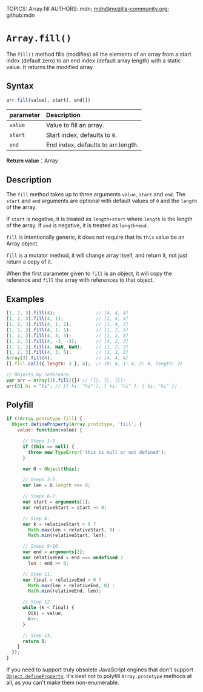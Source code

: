 TOPICS: Array.fill
AUTHORS: mdn; mdn@mozilla-community.org; github:mdn

# `Array.fill()`

The `fill()` method fills (modifies) all the elements of an array from a start index (default zero)
to an end index (default array length) with a static value. It returns the modified array.

## Syntax

```javascript
arr.fill(value[, start[, end]])
```

| parameter | Description |
| :-- | :-- |
| `value` | Value to fill an array. |
| `start` | Start index, defaults to `0`. |
| `end` | End index, defaults to arr.length. |

**Return value**：Array

## Description

The `fill` method takes up to three arguments `value`, `start` and `end`. The `start` and `end`
arguments are optional with default values of `0` and the `length` of the array.

If `start` is negative, it is treated as `length+start` where `length` is the length of the array.
If `end` is negative, it is treated as `length+end`.

`fill` is intentionally generic, it does not require that its `this` value be an Array object.

`fill` is a mutator method, it will change array itself, and return it, not just return a copy of it.

When the first parameter given to `fill` is an object, it will copy the reference and `fill` the
array with references to that object.

## Examples

```javascript
[1, 2, 3].fill(4);               // [4, 4, 4]
[1, 2, 3].fill(4, 1);            // [1, 4, 4]
[1, 2, 3].fill(4, 1, 2);         // [1, 4, 3]
[1, 2, 3].fill(4, 1, 1);         // [1, 2, 3]
[1, 2, 3].fill(4, 3, 3);         // [1, 2, 3]
[1, 2, 3].fill(4, -3, -2);       // [4, 2, 3]
[1, 2, 3].fill(4, NaN, NaN);     // [1, 2, 3]
[1, 2, 3].fill(4, 3, 5);         // [1, 2, 3]
Array(3).fill(4);                // [4, 4, 4]
[].fill.call({ length: 3 }, 4);  // {0: 4, 1: 4, 2: 4, length: 3}

// Objects by reference.
var arr = Array(3).fill({}) // [{}, {}, {}];
arr[0].hi = "hi"; // [{ hi: "hi" }, { hi: "hi" }, { hi: "hi" }]
```

## Polyfill

```javascript
if (!Array.prototype.fill) {
  Object.defineProperty(Array.prototype, 'fill', {
    value: function(value) {

      // Steps 1-2.
      if (this == null) {
        throw new TypeError('this is null or not defined');
      }

      var O = Object(this);

      // Steps 3-5.
      var len = O.length >>> 0;

      // Steps 6-7.
      var start = arguments[1];
      var relativeStart = start >> 0;

      // Step 8.
      var k = relativeStart < 0 ?
        Math.max(len + relativeStart, 0) :
        Math.min(relativeStart, len);

      // Steps 9-10.
      var end = arguments[2];
      var relativeEnd = end === undefined ?
        len : end >> 0;

      // Step 11.
      var final = relativeEnd < 0 ?
        Math.max(len + relativeEnd, 0) :
        Math.min(relativeEnd, len);

      // Step 12.
      while (k < final) {
        O[k] = value;
        k++;
      }

      // Step 13.
      return O;
    }
  });
}
```

If you need to support truly obsolete JavaScript engines that don't support [`Object.defineProperty`](/en/webfrontend/Object.defineProperty),
it's best not to polyfill `Array.prototype` methods at all, as you can't make them non-enumerable.
